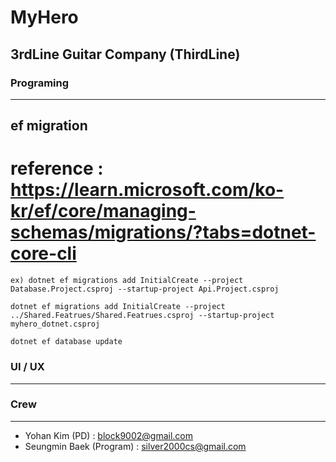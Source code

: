 # MyHero

3rdLine Guitar Company (ThirdLine)
----------

### Programing
----------
## ef migration
# reference : https://learn.microsoft.com/ko-kr/ef/core/managing-schemas/migrations/?tabs=dotnet-core-cli
```
ex) dotnet ef migrations add InitialCreate --project Database.Project.csproj --startup-project Api.Project.csproj

dotnet ef migrations add InitialCreate --project ../Shared.Featrues/Shared.Featrues.csproj --startup-project myhero_dotnet.csproj

dotnet ef database update
```

### UI / UX
----------

### Crew
----------
* Yohan Kim (PD) : <block9002@gmail.com>
* Seungmin Baek (Program) : <silver2000cs@gmail.com>